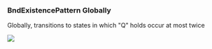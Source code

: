 ### BndExistencePattern Globally

Globally, transitions to states in which "Q" holds occur at most twice

![](/img/patterns/BndExistencePattern_Globally.svg)
